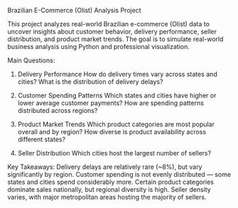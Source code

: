 Brazilian E-Commerce (Olist) Analysis Project

This project analyzes real-world Brazilian e-commerce (Olist) data to uncover insights about customer behavior, delivery performance, seller distribution, and product market trends.
The goal is to simulate real-world business analysis using Python and professional visualization.

Main Questions:

1. Delivery Performance
How do delivery times vary across states and cities?
What is the distribution of delivery delays?

2. Customer Spending Patterns
Which states and cities have higher or lower average customer payments?
How are spending patterns distributed across regions?

3. Product Market Trends
Which product categories are most popular overall and by region?
How diverse is product availability across different states?

4. Seller Distribution
Which cities host the largest number of sellers?

Key Takeaways:
Delivery delays are relatively rare (~8%), but vary significantly by region.
Customer spending is not evenly distributed — some states and cities spend considerably more.
Certain product categories dominate sales nationally, but regional diversity is high.
Seller density varies, with major metropolitan areas hosting the majority of sellers.

